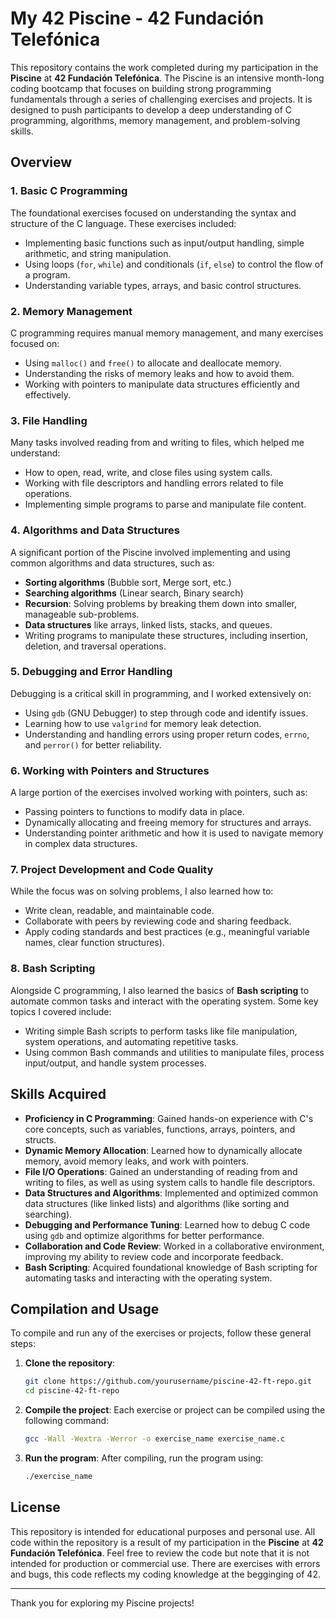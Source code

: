 # My 42 Piscine - 42 Fundación Telefónica

This repository contains the work completed during my participation in the **Piscine** at **42 Fundación Telefónica**. The Piscine is an intensive month-long coding bootcamp that focuses on building strong programming fundamentals through a series of challenging exercises and projects. It is designed to push participants to develop a deep understanding of C programming, algorithms, memory management, and problem-solving skills.

## Overview

### 1. **Basic C Programming**
   The foundational exercises focused on understanding the syntax and structure of the C language. These exercises included:
   - Implementing basic functions such as input/output handling, simple arithmetic, and string manipulation.
   - Using loops (`for`, `while`) and conditionals (`if`, `else`) to control the flow of a program.
   - Understanding variable types, arrays, and basic control structures.

### 2. **Memory Management**
   C programming requires manual memory management, and many exercises focused on:
   - Using `malloc()` and `free()` to allocate and deallocate memory.
   - Understanding the risks of memory leaks and how to avoid them.
   - Working with pointers to manipulate data structures efficiently and effectively.

### 3. **File Handling**
   Many tasks involved reading from and writing to files, which helped me understand:
   - How to open, read, write, and close files using system calls.
   - Working with file descriptors and handling errors related to file operations.
   - Implementing simple programs to parse and manipulate file content.

### 4. **Algorithms and Data Structures**
   A significant portion of the Piscine involved implementing and using common algorithms and data structures, such as:
   - **Sorting algorithms** (Bubble sort, Merge sort, etc.)
   - **Searching algorithms** (Linear search, Binary search)
   - **Recursion**: Solving problems by breaking them down into smaller, manageable sub-problems.
   - **Data structures** like arrays, linked lists, stacks, and queues.
   - Writing programs to manipulate these structures, including insertion, deletion, and traversal operations.

### 5. **Debugging and Error Handling**
   Debugging is a critical skill in programming, and I worked extensively on:
   - Using `gdb` (GNU Debugger) to step through code and identify issues.
   - Learning how to use `valgrind` for memory leak detection.
   - Understanding and handling errors using proper return codes, `errno`, and `perror()` for better reliability.

### 6. **Working with Pointers and Structures**
   A large portion of the exercises involved working with pointers, such as:
   - Passing pointers to functions to modify data in place.
   - Dynamically allocating and freeing memory for structures and arrays.
   - Understanding pointer arithmetic and how it is used to navigate memory in complex data structures.

### 7. **Project Development and Code Quality**
   While the focus was on solving problems, I also learned how to:
   - Write clean, readable, and maintainable code.
   - Collaborate with peers by reviewing code and sharing feedback.
   - Apply coding standards and best practices (e.g., meaningful variable names, clear function structures).

### 8. **Bash Scripting**
   Alongside C programming, I also learned the basics of **Bash scripting** to automate common tasks and interact with the operating system. Some key topics I covered include:
   - Writing simple Bash scripts to perform tasks like file manipulation, system operations, and automating repetitive tasks.
   - Using common Bash commands and utilities to manipulate files, process input/output, and handle system processes.

## Skills Acquired

- **Proficiency in C Programming**: Gained hands-on experience with C's core concepts, such as variables, functions, arrays, pointers, and structs.
- **Dynamic Memory Allocation**: Learned how to dynamically allocate memory, avoid memory leaks, and work with pointers.
- **File I/O Operations**: Gained an understanding of reading from and writing to files, as well as using system calls to handle file descriptors.
- **Data Structures and Algorithms**: Implemented and optimized common data structures (like linked lists) and algorithms (like sorting and searching).
- **Debugging and Performance Tuning**: Learned how to debug C code using `gdb` and optimize algorithms for better performance.
- **Collaboration and Code Review**: Worked in a collaborative environment, improving my ability to review code and incorporate feedback.
- **Bash Scripting**: Acquired foundational knowledge of Bash scripting for automating tasks and interacting with the operating system.

## Compilation and Usage

To compile and run any of the exercises or projects, follow these general steps:

1. **Clone the repository**:
   ```bash
   git clone https://github.com/yourusername/piscine-42-ft-repo.git
   cd piscine-42-ft-repo
   ```

2. **Compile the project**:
   Each exercise or project can be compiled using the following command:
   ```bash
   gcc -Wall -Wextra -Werror -o exercise_name exercise_name.c
   ```

3. **Run the program**:
   After compiling, run the program using:
   ```bash
   ./exercise_name
   ```

## License

This repository is intended for educational purposes and personal use. All code within the repository is a result of my participation in the **Piscine** at **42 Fundación Telefónica**. Feel free to review the code but note that it is not intended for production or commercial use. There are exercises with errors and bugs, this code reflects my coding knowledge at the begginging of 42.

---

Thank you for exploring my Piscine projects!
